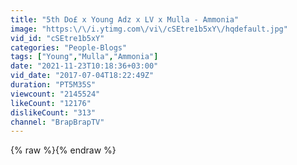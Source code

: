 ```yaml
---
title: "5th Do£ x Young Adz x LV x Mulla - Ammonia"
image: "https:\/\/i.ytimg.com\/vi\/cSEtre1b5xY\/hqdefault.jpg"
vid_id: "cSEtre1b5xY"
categories: "People-Blogs"
tags: ["Young","Mulla","Ammonia"]
date: "2021-11-23T10:18:36+03:00"
vid_date: "2017-07-04T18:22:49Z"
duration: "PT5M35S"
viewcount: "2145524"
likeCount: "12176"
dislikeCount: "313"
channel: "BrapBrapTV"
---
```

{% raw %}{% endraw %}
